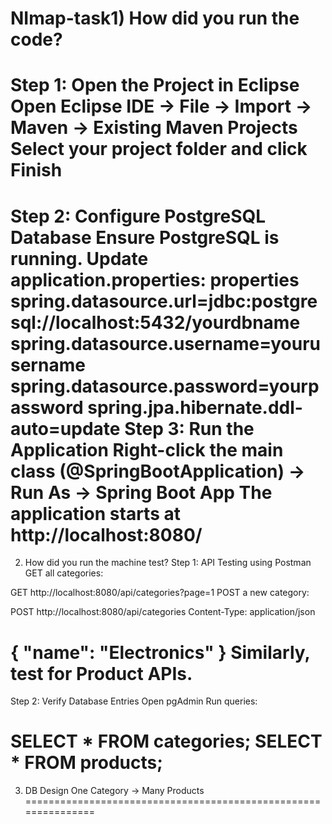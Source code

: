 # NImap-task1) How did you run the code?
Step 1: Open the Project in Eclipse
Open Eclipse IDE → File → Import → Maven → Existing Maven Projects
Select your project folder and click Finish
======================================================================================
Step 2: Configure PostgreSQL Database
Ensure PostgreSQL is running.
Update application.properties:
properties
**spring.datasource.url=jdbc:postgresql://localhost:5432/yourdbname
spring.datasource.username=yourusername
spring.datasource.password=yourpassword
spring.jpa.hibernate.ddl-auto=update**
Step 3: Run the Application
Right-click the main class (@SpringBootApplication) → Run As → Spring Boot App
The application starts at http://localhost:8080/
====================================================================================
2) How did you run the machine test?
Step 1: API Testing using Postman
GET all categories:

GET http://localhost:8080/api/categories?page=1
POST a new category:

POST http://localhost:8080/api/categories
Content-Type: application/json

{
    "name": "Electronics"
}
Similarly, test for Product APIs.
==================================================================================
Step 2: Verify Database Entries
Open pgAdmin
Run queries:

SELECT * FROM categories;
SELECT * FROM products;
========================================================================
3) DB Design
 One Category → Many Products
===============================================================
